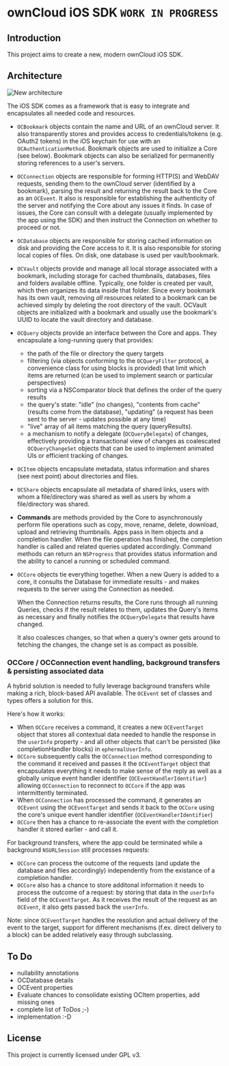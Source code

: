 #  ownCloud iOS SDK  `WORK IN PROGRESS`

## Introduction


This project aims to create a new, modern ownCloud iOS SDK.

## Architecture
![New architecture](doc/new-architecture.png)

The iOS SDK comes as a framework that is easy to integrate and encapsulates all needed code and resources.

- `OCBookmark` objects contain the name and URL of an ownCloud server. It also transparently stores and provides access to credentials/tokens (e.g. OAuth2 tokens) in the iOS keychain for use with an `OCAuthenticationMethod`. Bookmark objects are used to initialize a Core (see below). Bookmark objects can also be serialized for permanently storing references to a user's servers.

- `OCConnection` objects are responsible for forming HTTP(S) and WebDAV requests, sending them to the ownCloud server (identified by a bookmark), parsing the result and returning the result back to the Core as an `OCEvent`. It also is responsible for establishing the authenticity of the server and notifying the Core about any issues it finds. In case of issues, the Core can consult with a delegate (usually implemented by the app using the SDK) and then instruct the Connection on whether to proceed or not.

- `OCDatabase` objects are responsible for storing cached information on disk and providing the Core access to it. It is also responsible for storing local copies of files. On disk, one database is used per vault/bookmark.

- `OCVault` objects provide and manage all local storage associated with a bookmark, including storage for cached thumbnails, databases, files and folders available offline. Typically, one folder is created per vault, which then organizes its data inside that folder. Since every bookmark has its own vault, removing _all_ resources related to a bookmark can be achieved simply by deleting the root directory of the vault. OCVault objects are initialized with a bookmark and usually use the bookmark's UUID to locate the vault directory and database.

- `OCQuery` objects provide an interface between the Core and apps. They encapsulate a long-running query that provides:
    - the path of the file or directory the query targets
    - filtering (via objects conforming to the `OCQueryFilter` protocol, a convenience class for using blocks is provided) that limit which items are returned (can be used to implement search or particular perspectives)
    - sorting via a NSComparator block that defines the order of the query results
    - the query's state: "idle" (no changes), "contents from cache" (results come from the database), "updating" (a request has been sent to the server - updates possible at any time)
    - "live" array of all items matching the query (queryResults).
    - a mechanism to notify a delegate (`OCQueryDelegate`) of changes, effectively providing a transactional view of changes as coalescated `OCQueryChangeSet` objects that can be used to implement animated UIs or efficient tracking of changes.

- `OCItem` objects encapsulate metadata, status information and shares (see next point) about directories and files.

- `OCShare` objects encapsulate all metadata of shared links, users with whom a file/directory was shared as well as users by whom a file/directory was shared.

- **Commands** are methods provided by the Core to asynchronously perform file operations such as copy, move, rename, delete, download, upload and retrieving thumbnails. Apps pass in Item objects and a completion handler. When the file operation has finished, the completion handler is called and related queries updated accordingly. Command methods can return an `NSProgress` that provides status information and the ability to cancel a running or scheduled command.

- `OCCore` objects tie everything together. When a new Query is added to a core, it consults the Database for immediate results - and makes requests to the server using the Connection as needed.

    When the Connection returns results, the Core runs through all running Queries, checks if the result relates to them, updates the Query's items as necessary and finally notifies the `OCQueryDelegate` that results have changed.

    It also coalesces changes, so that when a query's owner gets around to fetching the changes, the change set is as compact as possible.

### OCCore / OCConnection event handling, background transfers & persisting associated data

A hybrid solution is needed to fully leverage background transfers while making a rich, block-based API available. The `OCEvent` set of classes and types offers a solution for this.

Here's how it works:
- When `OCCore` receives a command, it creates a new  `OCEventTarget` object that stores all contextual data needed to handle the response in the  `userInfo` property - and all other objects that can't be persisted (like completionHandler blocks) in  `ephermalUserInfo`.
- `OCCore` subsequently calls the `OCConnection` method corresponding to the command it received and passes it the `OCEventTarget` object that encapsulates everything it needs to make sense of the reply as well as a globally unique event handler identifier (`OCEventHandlerIdentifier`) allowing `OCConnection` to reconnect to `OCCore` if the app was intermittently terminated.
- When `OCConnection` has processed the command, it generates an `OCEvent` using the `OCEventTarget` and sends it back to the `OCCore` using the core's unique event handler identifier (`OCEventHandlerIdentifier`)
- `OCCore` then has a chance to re-associate the event with the completion handler it stored earlier - and call it.

For background transfers, where the app could be terminated while a background `NSURLSession` still processes requests:
- `OCCore` can process the outcome of the requests (and update the database and files accordingly) independently from the existance of a completion handler.
- `OCCore` also has a chance to store additonal information it needs to process the outcome of a request: by storing that data in the `userInfo` field of the `OCEventTarget`. As it receives the result of the request as an `OCEvent`, it also gets passed back the  `userInfo`.

Note: since `OCEventTarget` handles the resolution and actual delivery of the event to the target, support for different mechanisms (f.ex. direct delivery to a block) can be added relatively easy through subclassing.

## To Do
- nullability annotations
- OCDatabase details
- OCEvent properties
- Evaluate chances to consolidate existing OCItem properties, add missing ones
- complete list of ToDos ;-)
- implementation :-D

## License

This project is currently licensed under GPL v3.
